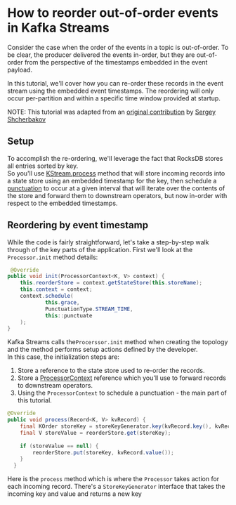 <!-- title: How to reorder out-of-order events in Kafka Streams -->
<!-- description: In this tutorial, learn reorder out-of-order events Kafka Streams, with step-by-step instructions and supporting code. -->

# How to reorder out-of-order events in Kafka Streams

Consider the case when the order of the events in a topic is out-of-order.
To be clear, the producer delivered the events in-order, but they are out-of-order from the perspective of the timestamps embedded in the event payload.

In this tutorial, we'll cover how you can re-order these records in the event stream using the embedded event timestamps.
The reordering will only occur per-partition and within a specific time window provided at startup.

NOTE: This tutorial was adapted from an [original contribution](https://github.com/confluentinc/kafka-streams-examples/pull/411) by [Sergey Shcherbakov](https://github.com/sshcherbakov)

## Setup

To accomplish the re-ordering, we'll leverage the fact that RocksDB stores all entries sorted by key.  
So you'll use [KStream.process](https://javadoc.io/static/org.apache.kafka/kafka-streams/3.7.0/org/apache/kafka/streams/kstream/KStream.html#process-org.apache.kafka.streams.processor.api.ProcessorSupplier-java.lang.String...-) method that will store incoming records into a state store using an embedded timestamp for the key, then schedule a [punctuation](https://docs.confluent.io/platform/current/streams/developer-guide/processor-api.html#defining-a-stream-processor) to occur at a given interval that will iterate over the contents of the store and forward them to downstream operators, but now in-order with respect to the embedded timestamps.
   
## Reordering by event timestamp

While the code is fairly straightforward, let's take a step-by-step walk through of the key parts of the application. 
First we'll look at the `Processor.init` method details:

```java
 @Override
public void init(ProcessorContext<K, V> context) {
    this.reorderStore = context.getStateStore(this.storeName);
    this.context = context;
    context.schedule(
            this.grace,
            PunctuationType.STREAM_TIME,
            this::punctuate
    );
}
```
 
Kafka Streams calls the`Procerssor.init` method when creating the topology and the method performs setup actions defined by the developer.  
In this case, the initialization steps are:
1. Store a reference to the state store used to re-order the records.
2. Store a [ProcessorContext](https://javadoc.io/static/org.apache.kafka/kafka-streams/3.7.0/org/apache/kafka/streams/processor/api/ProcessorContext.html) reference which you'll use to forward records to downstream operators.
3. Using the `ProcessorContext` to schedule a punctuation - the main part of this tutorial.

```java
@Override
public void process(Record<K, V> kvRecord) {
    final KOrder storeKey = storeKeyGenerator.key(kvRecord.key(), kvRecord.value());
    final V storeValue = reorderStore.get(storeKey);
    
    if (storeValue == null) {
        reorderStore.put(storeKey, kvRecord.value());
    }
  }
```
Here is the `process` method which is where the `Processor` takes action for each incoming record.
There's a `StoreKeyGenerator` interface that takes the incoming key and value and returns a new key




